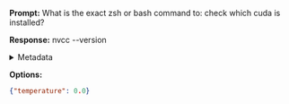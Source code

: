 **Prompt:**
What is the exact zsh or bash command to: check which cuda is installed?

**Response:**
nvcc --version

<details><summary>Metadata</summary>

- Duration: 651 ms
- Datetime: 2023-08-13T18:06:13.707992
- Model: gpt-3.5-turbo-0613

</details>

**Options:**
```json
{"temperature": 0.0}
```

